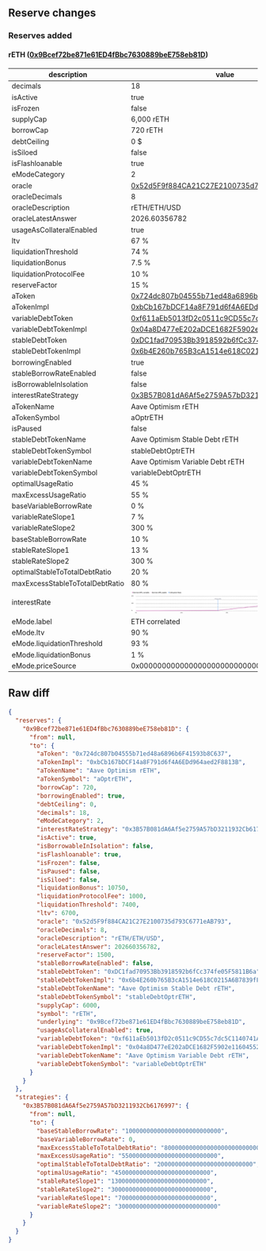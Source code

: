 ## Reserve changes

### Reserves added

#### rETH ([0x9Bcef72be871e61ED4fBbc7630889beE758eb81D](https://optimistic.etherscan.io/address/0x9Bcef72be871e61ED4fBbc7630889beE758eb81D))

| description | value |
| --- | --- |
| decimals | 18 |
| isActive | true |
| isFrozen | false |
| supplyCap | 6,000 rETH |
| borrowCap | 720 rETH |
| debtCeiling | 0 $ |
| isSiloed | false |
| isFlashloanable | true |
| eModeCategory | 2 |
| oracle | [0x52d5F9f884CA21C27E2100735d793C6771eAB793](https://optimistic.etherscan.io/address/0x52d5F9f884CA21C27E2100735d793C6771eAB793) |
| oracleDecimals | 8 |
| oracleDescription | rETH/ETH/USD |
| oracleLatestAnswer | 2026.60356782 |
| usageAsCollateralEnabled | true |
| ltv | 67 % |
| liquidationThreshold | 74 % |
| liquidationBonus | 7.5 % |
| liquidationProtocolFee | 10 % |
| reserveFactor | 15 % |
| aToken | [0x724dc807b04555b71ed48a6896b6F41593b8C637](https://optimistic.etherscan.io/address/0x724dc807b04555b71ed48a6896b6F41593b8C637) |
| aTokenImpl | [0xbCb167bDCF14a8F791d6f4A6EDd964aed2F8813B](https://optimistic.etherscan.io/address/0xbCb167bDCF14a8F791d6f4A6EDd964aed2F8813B) |
| variableDebtToken | [0xf611aEb5013fD2c0511c9CD55c7dc5C1140741A6](https://optimistic.etherscan.io/address/0xf611aEb5013fD2c0511c9CD55c7dc5C1140741A6) |
| variableDebtTokenImpl | [0x04a8D477eE202aDCE1682F5902e1160455205b12](https://optimistic.etherscan.io/address/0x04a8D477eE202aDCE1682F5902e1160455205b12) |
| stableDebtToken | [0xDC1fad70953Bb3918592b6fCc374fe05F5811B6a](https://optimistic.etherscan.io/address/0xDC1fad70953Bb3918592b6fCc374fe05F5811B6a) |
| stableDebtTokenImpl | [0x6b4E260b765B3cA1514e618C0215A6B7839fF93e](https://optimistic.etherscan.io/address/0x6b4E260b765B3cA1514e618C0215A6B7839fF93e) |
| borrowingEnabled | true |
| stableBorrowRateEnabled | false |
| isBorrowableInIsolation | false |
| interestRateStrategy | [0x3B57B081dA6Af5e2759A57bD3211932Cb6176997](https://optimistic.etherscan.io/address/0x3B57B081dA6Af5e2759A57bD3211932Cb6176997) |
| aTokenName | Aave Optimism rETH |
| aTokenSymbol | aOptrETH |
| isPaused | false |
| stableDebtTokenName | Aave Optimism Stable Debt rETH |
| stableDebtTokenSymbol | stableDebtOptrETH |
| variableDebtTokenName | Aave Optimism Variable Debt rETH |
| variableDebtTokenSymbol | variableDebtOptrETH |
| optimalUsageRatio | 45 % |
| maxExcessUsageRatio | 55 % |
| baseVariableBorrowRate | 0 % |
| variableRateSlope1 | 7 % |
| variableRateSlope2 | 300 % |
| baseStableBorrowRate | 10 % |
| stableRateSlope1 | 13 % |
| stableRateSlope2 | 300 % |
| optimalStableToTotalDebtRatio | 20 % |
| maxExcessStableToTotalDebtRatio | 80 % |
| interestRate | ![ir](/.assets/eda3aded0333ece535adb2c0df7f1b16add284a2.svg) |
| eMode.label | ETH correlated |
| eMode.ltv | 90 % |
| eMode.liquidationThreshold | 93 % |
| eMode.liquidationBonus | 1 % |
| eMode.priceSource | 0x0000000000000000000000000000000000000000 |


## Raw diff

```json
{
  "reserves": {
    "0x9Bcef72be871e61ED4fBbc7630889beE758eb81D": {
      "from": null,
      "to": {
        "aToken": "0x724dc807b04555b71ed48a6896b6F41593b8C637",
        "aTokenImpl": "0xbCb167bDCF14a8F791d6f4A6EDd964aed2F8813B",
        "aTokenName": "Aave Optimism rETH",
        "aTokenSymbol": "aOptrETH",
        "borrowCap": 720,
        "borrowingEnabled": true,
        "debtCeiling": 0,
        "decimals": 18,
        "eModeCategory": 2,
        "interestRateStrategy": "0x3B57B081dA6Af5e2759A57bD3211932Cb6176997",
        "isActive": true,
        "isBorrowableInIsolation": false,
        "isFlashloanable": true,
        "isFrozen": false,
        "isPaused": false,
        "isSiloed": false,
        "liquidationBonus": 10750,
        "liquidationProtocolFee": 1000,
        "liquidationThreshold": 7400,
        "ltv": 6700,
        "oracle": "0x52d5F9f884CA21C27E2100735d793C6771eAB793",
        "oracleDecimals": 8,
        "oracleDescription": "rETH/ETH/USD",
        "oracleLatestAnswer": 202660356782,
        "reserveFactor": 1500,
        "stableBorrowRateEnabled": false,
        "stableDebtToken": "0xDC1fad70953Bb3918592b6fCc374fe05F5811B6a",
        "stableDebtTokenImpl": "0x6b4E260b765B3cA1514e618C0215A6B7839fF93e",
        "stableDebtTokenName": "Aave Optimism Stable Debt rETH",
        "stableDebtTokenSymbol": "stableDebtOptrETH",
        "supplyCap": 6000,
        "symbol": "rETH",
        "underlying": "0x9Bcef72be871e61ED4fBbc7630889beE758eb81D",
        "usageAsCollateralEnabled": true,
        "variableDebtToken": "0xf611aEb5013fD2c0511c9CD55c7dc5C1140741A6",
        "variableDebtTokenImpl": "0x04a8D477eE202aDCE1682F5902e1160455205b12",
        "variableDebtTokenName": "Aave Optimism Variable Debt rETH",
        "variableDebtTokenSymbol": "variableDebtOptrETH"
      }
    }
  },
  "strategies": {
    "0x3B57B081dA6Af5e2759A57bD3211932Cb6176997": {
      "from": null,
      "to": {
        "baseStableBorrowRate": "100000000000000000000000000",
        "baseVariableBorrowRate": 0,
        "maxExcessStableToTotalDebtRatio": "800000000000000000000000000",
        "maxExcessUsageRatio": "550000000000000000000000000",
        "optimalStableToTotalDebtRatio": "200000000000000000000000000",
        "optimalUsageRatio": "450000000000000000000000000",
        "stableRateSlope1": "130000000000000000000000000",
        "stableRateSlope2": "3000000000000000000000000000",
        "variableRateSlope1": "70000000000000000000000000",
        "variableRateSlope2": "3000000000000000000000000000"
      }
    }
  }
}
```